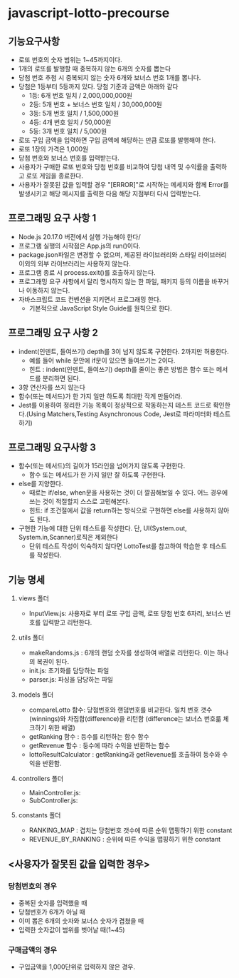 # javascript-lotto-precourse
##  기능요구사항
- 로또 번호의 숫자 범위는 1~45까지이다.
- 1개의 로또를 발행할 때 중복하지 않는 6개의 숫자를 뽑는다
- 당첨 번호 추첨 시 중복되지 않는 숫자 6개와 보너스 번호 1개를 뽑니다.
- 당첨은 1등부터 5등까지 있다. 당첨 기준과 금액은 아래와 같다
    - 1등: 6개 번호 일치 / 2,000,000,000원
    - 2등: 5개 번호 + 보너스 번호 일치 / 30,000,000원
    - 3등: 5개 번호 일치 / 1,500,000원
    - 4등: 4개 번호 일치 / 50,000원
    - 5등: 3개 번호 일치 / 5,000원
- 로또 구입 금액을 입력하면 구입 금액에 해당하는 만큼 로또를 발행해야 한다.
- 로또 1장의 가격은 1,000원
- 당첨 번호와 보너스 번호를 입력받는다.
- 사용자가 구매한 로또 번호와 당첨 번호를 비교하여 당첨 내역 및 수익률을 출력하고 로또 게임을 종료한다.
- 사용자가 잘못된 값을 입력할 경우 "[ERROR]"로 시작하는 메세지와 함께 Error를 발생시키고 해당 메시지를 출력한 다음 해당 지점부터 다시 입력받는다.

## 프로그래밍 요구 사항 1 
- Node.js 20.17.0 버전에서 실행 가능해야 한다/
- 프로그램 실행의 시작점은 App.js의 run()이다.
- package.json파일은 변경할 수 없으며, 제공된 라이브러리와 스타일 라이브러리 이외의 외부 라이브러리는 사용하지 않는다.
- 프로그램 종료 시 process.exit()를 호출하지 않는다.
- 프로그래밍 요구 사항에서 달리 명시하지 않는 한 파일, 패키지 등의 이름을 바꾸거나 이동하지 않는다.
- 자바스크립트 코드 컨벤션을 지키면서 프로그래밍 한다.
    - 기본적으로 JavaScript Style Guide를 원칙으로 한다.


## 프로그래밍 요구 사항 2
- indent(인덴트, 들여쓰기) depth를 3이 넘지 않도록 구현한다. 2까지만 허용한다.
    - 예를 들어 while 문안에 if문이 있으면 들여쓰기는 2이다.
    - 힌트 : indent(인덴트, 들여쓰기) depth를 줄이는 좋은 방법은 함수 또는 메서드를 분리하면 된다.
- 3항 연산자를 쓰지 않는다
- 함수(또는 메서드)가 한 가지 일만 하도록 최대한 작게 만들어라.
- Jest를 이용하여 정리한 기능 목록이 정상적으로 작동하는지 테스트 코드로 확인한다.(Using Matchers,Testing Asynchronous Code, Jest로 파라미터화 테스트 하기)

## 프로그래밍 요구사항 3 
- 함수(또는 메서드)의 길이가 15라인을 넘어가지 않도록 구현한다. 
    - 함수 또는 메서드가 한 가지 일만 잘 하도록 구현한다.
- else를 지양한다.
    - 때로는 if/else, when문을 사용하는 것이 더 깔끔해보일 수 있다. 어느 경우에 쓰는 것이 적절할지 스스로 고민해본다.
    - 힌트: if 조건절에서 값을 return하는 방식으로 구현하면 else를 사용하지 않아도 된다.
- 구현한 기능에 대한 단위 테스트를 작성한다. 단, UI(System.out, System.in,Scanner)로직은 제외한다
    - 단위 테스트 작성이 익숙하지 않다면 LottoTest를 참고하여 학습한 후 테스트를 작성한다.


## 기능 명세
1. views 폴더
    - InputView.js: 사용자로 부터 로또 구입 금액, 로또 당첨 번호 6자리, 보너스 번호를 입력받고 리턴한다.
2. utils 폴더
    - makeRandoms.js : 6개의 랜덤 숫자를 생성하여 배열로 리턴한다. 이는 하나의 복권이 된다.
    - init.js: 초기화를 담당하는 파일
    - parser.js: 파싱을 담당하는 파일
3. models 폴더
    - compareLotto 함수: 당첨번호와 랜덤번호를 비교한다. 일치 번호 갯수(winnings)와 차집합(difference)을 리턴함 (difference는 보너스 번호륿 체크하기 위한 배열)
    - getRanking 함수 : 등수를 리턴하는 함수 함수
    - getRevenue 함수 : 둥수에 따라 수익을 반환하는 함수
    - lottoResultCalculator : getRanking과 getRevenue를 호출하여 등수와 수익을 반환함.
4. controllers 폴더
    - MainController.js:
    - SubController.js:

5. constants 폴더
    - RANKING_MAP : 겹치는 당첨번호 갯수에 따른 순위 맵핑하기 위한 constant
    - REVENUE_BY_RANKING : 순위에 따른 수익을 맵핑하기 위한 constant


## <사용자가 잘못된 값을 입력한 경우>
### 당첨번호의 경우
- 중복된 숫자를 입력했을 때
- 당첨번호가 6개가 아닐 때
- 이미 뽑은 6개의 숫자와 보너스 숫자가 겹쳤을 때
- 입력한 숫자값이 범위를 벗어날 때(1~45)

### 구매금액의 경우
- 구입금액을 1,000단위로 입력하지 않은 경우.